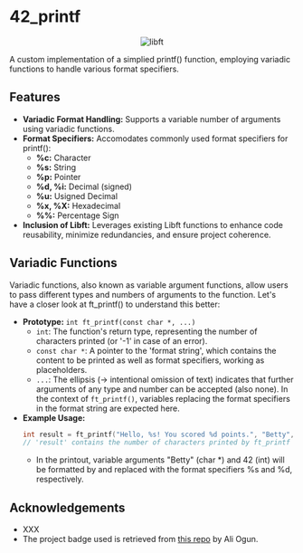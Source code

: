 # 42_printf

<p align="center">
    <img src="https://github.com/alx-sch/42_printf/assets/134595144/f0c52cd6-4282-4a69-9b03-5befc5335003" alt="libft" />
</p>

A custom implementation of a simplied printf() function, employing variadic functions to handle various format specifiers.

## Features

- **Variadic Format Handling:** Supports a variable number of arguments using variadic functions.
- **Format Specifiers:** Accomodates commonly used format specifiers for printf():
    - **%c:**        Character
    - **%s:**        String
    - **%p:**        Pointer
    - **%d, %i:**    Decimal (signed)
    - **%u:** Usigned Decimal
    - **%x, %X:** Hexadecimal
    - **%%:** Percentage Sign
 - **Inclusion of Libft:** Leverages existing Libft functions to enhance code reusability, minimize redundancies, and ensure project coherence.

## Variadic Functions
Variadic functions, also known as variable argument functions, allow users to pass different types and numbers of arguments to the function. Let's have a closer look at ft_printf() to understand this better:

- **Prototype:** `int ft_printf(const char *, ...)`
    - `int`: The function's return type, representing the number of characters printed (or '-1' in case of an error).
    - `const char *`: A pointer to the 'format string', which contains the content to be printed as well as format specifiers, working as placeholders.
    - `...`: The ellipsis (-> intentional omission of text) indicates that further arguments of any type and number can be accepted (also none). In the context of `ft_printf()`, variables replacing the format specifiers in the format string are expected here.
- **Example Usage:**
  ```c
  int result = ft_printf("Hello, %s! You scored %d points.", "Betty", 42);
  // 'result' contains the number of characters printed by ft_printf -> 35
  ```
    - In the printout, variable arguments "Betty" (char *) and 42 (int) will be formatted by and replaced with the format specifiers %s and %d, respectively.


## Acknowledgements

- XXX
- The project badge used is retrieved from [this repo](https://github.com/ayogun/42-project-badges) by Ali Ogun.
